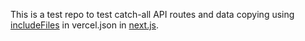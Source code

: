 This is a test repo to test catch-all API routes and data copying using [includeFiles](https://vercel.com/docs/configuration#project/functions) in vercel.json in [next.js](https://nextjs.org/learn).